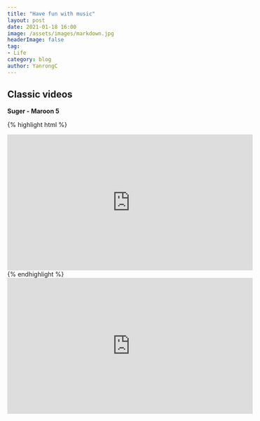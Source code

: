 ```yaml
---
title: "Have fun with music"
layout: post
date: 2021-01-18 16:00
image: /assets/images/markdown.jpg
headerImage: false
tag:
- Life
category: blog
author: YanrongC
---
```


## Classic videos

**Suger - Maroon 5**

{% highlight html %}
<iframe width="560" height="310" src="https://youtu.be/09R8_2nJtjg" frameborder="0" allowfullscreen></iframe>
{% endhighlight %}

<iframe width="560" height="310" src="https://youtu.be/09R8_2nJtjg" frameborder="0" allowfullscreen></iframe>
